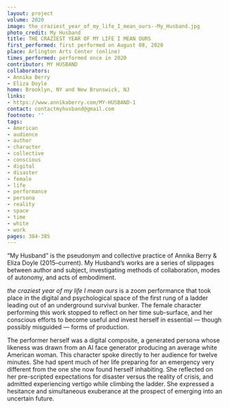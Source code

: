 ```yaml
---
layout: project
volume: 2020
image: the_craziest_year_of_my_life_I_mean_ours--My_Husband.jpg
photo_credit: My Husband
title: THE CRAZIEST YEAR OF MY LIFE I MEAN OURS
first_performed: first performed on August 08, 2020
place: Arlington Arts Center (online)
times_performed: performed once in 2020
contributor: MY HUSBAND
collaborators:
- Annika Berry
- Eliza Doyle
home: Brooklyn, NY and New Brunswick, NJ
links:
- https://www.annikaberry.com/MY-HUSBAND-1
contact: contactmyhusband@gmail.com
footnote: ''
tags:
- American
- audience
- author
- character
- collective
- conscious
- digital
- disaster
- female
- life
- performance
- persona
- reality
- space
- time
- white
- work
pages: 384-385
---
```


“My Husband” is the pseudonym and collective practice of Annika Berry & Eliza Doyle (2015–current). My Husband’s works are a series of slippages between author and subject, investigating methods of collaboration, modes of autonomy, and acts of embodiment. 

*the craziest year of my life I mean ours* is a zoom performance that took place in the digital and psychological space of the first rung of a ladder leading out of an underground survival bunker. The female character performing this work stopped to reflect on her time sub-surface, and her conscious efforts to become useful and invest herself in essential — though possibly misguided — forms of production. 

The performer herself was a digital composite, a generated persona whose likeness was drawn from an AI face generator producing an average white American woman. This character spoke directly to her audience for twelve minutes. She had spent much of her life preparing for an emergency very different from the one she now found herself inhabiting. She reflected on her pre-scripted expectations for disaster versus the reality of crisis, and admitted experiencing vertigo while climbing the ladder. She expressed a hesitance and simultaneous exuberance at the prospect of emerging into an uncertain future.
